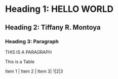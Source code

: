 # Heading 1: HELLO WORLD

## Heading 2: Tiffany R. Montoya

### Heading 3: Paragraph

THIS IS A PARAGRAPH

This is a Table


Item 1 | Item 2 | Item 3|
1|2|3
